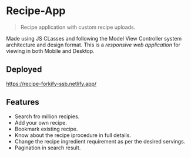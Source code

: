 # Recipe-App
> Recipe application with custom recipe uploads.

Made using JS CLasses and following the Model View Controller system architecture and design format. 
This is a _responsive web application_ for viewing in both Mobile and Desktop.


## Deployed 

 https://recipe-forkify-ssb.netlify.app/

## Features
- Search fro million recipies.
- Add your own recipe.
- Bookmark existing recipe.
- Know about the recipe iprocedure in full details.
- Change the recipe ingredient requirement as per the desired servings.
- Pagination in search result.


